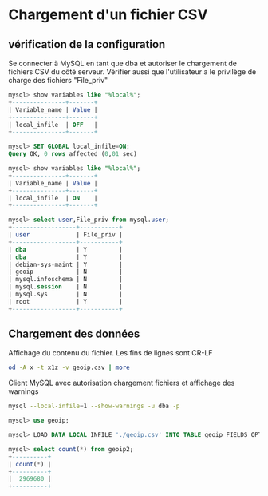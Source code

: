 # Chargement d'un fichier CSV

## vérification de la configuration

Se connecter à MySQL en tant que dba et autoriser le chargement de fichiers CSV du côté serveur. Vérifier aussi que l'utilisateur a le privilège de charge des fichiers "File_priv"

```SQL
mysql> show variables like "%local%";
+---------------+-------+
| Variable_name | Value |
+---------------+-------+
| local_infile  | OFF   |
+---------------+-------+

mysql> SET GLOBAL local_infile=ON;
Query OK, 0 rows affected (0,01 sec)

mysql> show variables like "%local%";
+---------------+-------+
| Variable_name | Value |
+---------------+-------+
| local_infile  | ON    |
+---------------+-------+

mysql> select user,File_priv from mysql.user;
+------------------+-----------+
| user             | File_priv |
+------------------+-----------+
| dba              | Y         |
| dba              | Y         |
| debian-sys-maint | Y         |
| geoip            | N         |
| mysql.infoschema | N         |
| mysql.session    | N         |
| mysql.sys        | N         |
| root             | Y         |
+------------------+-----------+

```

## Chargement des données

Affichage du contenu du fichier. Les fins de lignes sont CR-LF

```bash
od -A x -t x1z -v geoip.csv | more
```

Client MySQL avec autorisation chargement fichiers et affichage des warnings

```bash
mysql --local-infile=1 --show-warnings -u dba -p
```

```SQL
mysql> use geoip;

mysql> LOAD DATA LOCAL INFILE './geoip.csv' INTO TABLE geoip FIELDS OPTIONALLY ENCLOSED BY '"' TERMINATED BY "," LINES TERMINATED BY "\r\n";

mysql> select count(*) from geoip2;
+----------+
| count(*) |
+----------+
|  2969680 |
+----------+
```